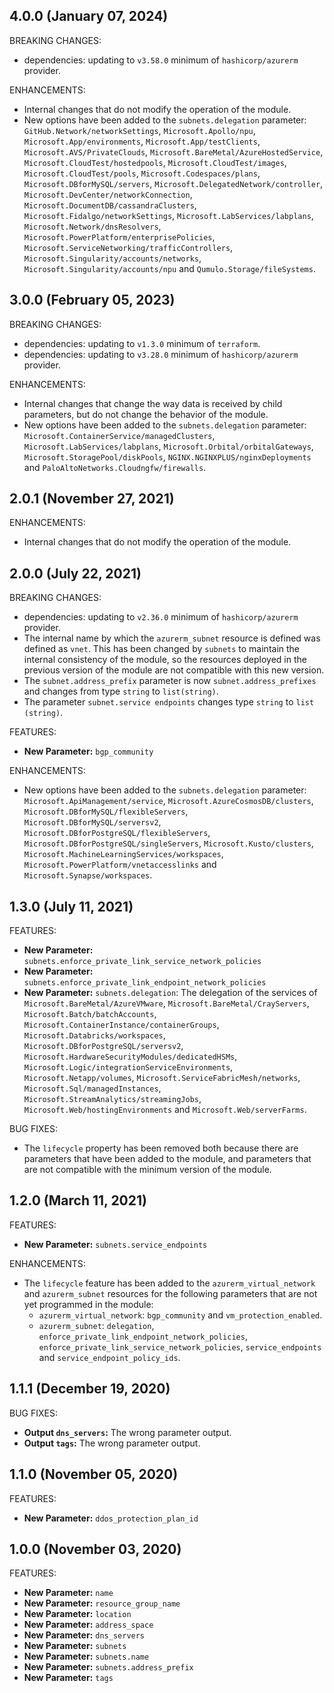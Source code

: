 ## 4.0.0 (January 07, 2024)

BREAKING CHANGES:

- dependencies: updating to `v3.58.0` minimum of `hashicorp/azurerm` provider.

ENHANCEMENTS:

- Internal changes that do not modify the operation of the module.
- New options have been added to the `subnets.delegation` parameter: `GitHub.Network/networkSettings`, `Microsoft.Apollo/npu`, `Microsoft.App/environments`, `Microsoft.App/testClients`, `Microsoft.AVS/PrivateClouds`, `Microsoft.BareMetal/AzureHostedService`, `Microsoft.CloudTest/hostedpools`, `Microsoft.CloudTest/images`, `Microsoft.CloudTest/pools`, `Microsoft.Codespaces/plans`, `Microsoft.DBforMySQL/servers`, `Microsoft.DelegatedNetwork/controller`, `Microsoft.DevCenter/networkConnection`, `Microsoft.DocumentDB/cassandraClusters`, `Microsoft.Fidalgo/networkSettings`, `Microsoft.LabServices/labplans`, `Microsoft.Network/dnsResolvers`, `Microsoft.PowerPlatform/enterprisePolicies`, `Microsoft.ServiceNetworking/trafficControllers`, `Microsoft.Singularity/accounts/networks`, `Microsoft.Singularity/accounts/npu` and `Qumulo.Storage/fileSystems`.

## 3.0.0 (February 05, 2023)

BREAKING CHANGES:

- dependencies: updating to `v1.3.0` minimum of `terraform`.
- dependencies: updating to `v3.28.0` minimum of `hashicorp/azurerm` provider.

ENHANCEMENTS:

- Internal changes that change the way data is received by child parameters, but do not change the behavior of the module.
- New options have been added to the `subnets.delegation` parameter: `Microsoft.ContainerService/managedClusters`, `Microsoft.LabServices/labplans`, `Microsoft.Orbital/orbitalGateways`, `Microsoft.StoragePool/diskPools`, `NGINX.NGINXPLUS/nginxDeployments` and `PaloAltoNetworks.Cloudngfw/firewalls`.

## 2.0.1 (November 27, 2021)

ENHANCEMENTS:

- Internal changes that do not modify the operation of the module.

## 2.0.0 (July 22, 2021)

BREAKING CHANGES:

- dependencies: updating to `v2.36.0` minimum of `hashicorp/azurerm` provider.
- The internal name by which the `azurerm_subnet` resource is defined was defined as `vnet`. This has been changed by `subnets` to maintain the internal consistency of the module, so the resources deployed in the previous version of the module are not compatible with this new version.
- The `subnet.address_prefix` parameter is now `subnet.address_prefixes` and changes from type `string` to `list(string)`.
- The parameter `subnet.service endpoints` changes type `string` to `list (string)`.

FEATURES:

- **New Parameter:** `bgp_community`

ENHANCEMENTS:

- New options have been added to the `subnets.delegation` parameter: `Microsoft.ApiManagement/service`, `Microsoft.AzureCosmosDB/clusters`, `Microsoft.DBforMySQL/flexibleServers`, `Microsoft.DBforMySQL/serversv2`, `Microsoft.DBforPostgreSQL/flexibleServers`, `Microsoft.DBforPostgreSQL/singleServers`, `Microsoft.Kusto/clusters`, `Microsoft.MachineLearningServices/workspaces`, `Microsoft.PowerPlatform/vnetaccesslinks` and `Microsoft.Synapse/workspaces`.

## 1.3.0 (July 11, 2021)

FEATURES:

- **New Parameter:** `subnets.enforce_private_link_service_network_policies`
- **New Parameter:** `subnets.enforce_private_link_endpoint_network_policies`
- **New Parameter:** `subnets.delegation`: The delegation of the services of `Microsoft.BareMetal/AzureVMware`, `Microsoft.BareMetal/CrayServers`, `Microsoft.Batch/batchAccounts`, `Microsoft.ContainerInstance/containerGroups`, `Microsoft.Databricks/workspaces`, `Microsoft.DBforPostgreSQL/serversv2`, `Microsoft.HardwareSecurityModules/dedicatedHSMs`, `Microsoft.Logic/integrationServiceEnvironments`, `Microsoft.Netapp/volumes`, `Microsoft.ServiceFabricMesh/networks`, `Microsoft.Sql/managedInstances`, `Microsoft.StreamAnalytics/streamingJobs`, `Microsoft.Web/hostingEnvironments` and `Microsoft.Web/serverFarms`.

BUG FIXES:

- The `lifecycle` property has been removed both because there are parameters that have been added to the module, and parameters that are not compatible with the minimum version of the module.

## 1.2.0 (March 11, 2021)

FEATURES:

- **New Parameter:** `subnets.service_endpoints`

ENHANCEMENTS:

- The `lifecycle` feature has been added to the `azurerm_virtual_network` and `azurerm_subnet` resources for the following parameters that are not yet programmed in the module:
  - `azurerm_virtual_network`: `bgp_community` and `vm_protection_enabled`.
  - `azurerm_subnet`: `delegation`, `enforce_private_link_endpoint_network_policies`, `enforce_private_link_service_network_policies`, `service_endpoints` and `service_endpoint_policy_ids`.

## 1.1.1 (December 19, 2020)

BUG FIXES:

- **Output `dns_servers`:** The wrong parameter output.
- **Output `tags`:** The wrong parameter output.

## 1.1.0 (November 05, 2020)

FEATURES:

- **New Parameter:** `ddos_protection_plan_id`

## 1.0.0 (November 03, 2020)

FEATURES:

- **New Parameter:** `name`
- **New Parameter:** `resource_group_name`
- **New Parameter:** `location`
- **New Parameter:** `address_space`
- **New Parameter:** `dns_servers`
- **New Parameter:** `subnets`
- **New Parameter:** `subnets.name`
- **New Parameter:** `subnets.address_prefix`
- **New Parameter:** `tags`
